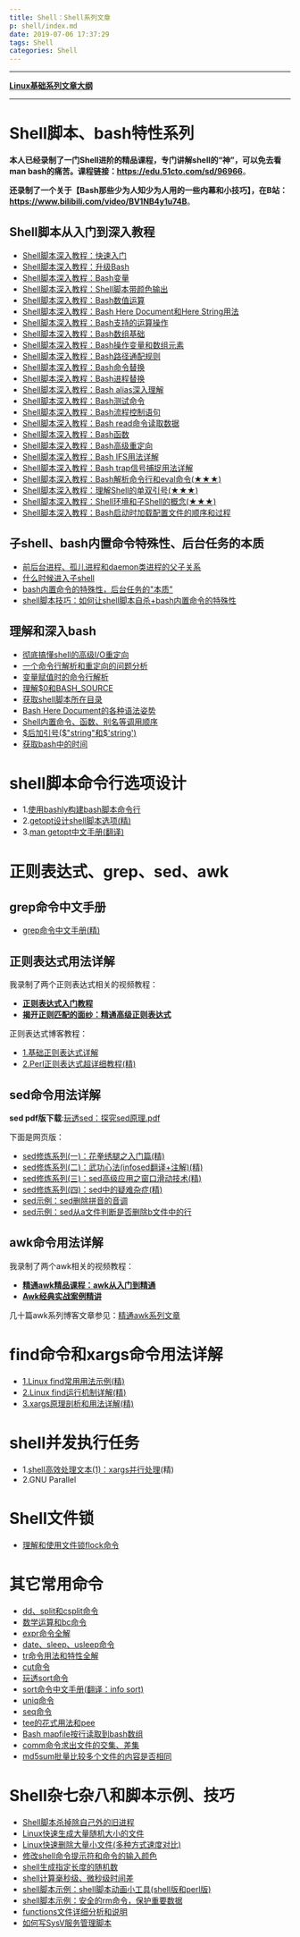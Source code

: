 ```yaml
---
title: Shell：Shell系列文章
p: shell/index.md
date: 2019-07-06 17:37:29
tags: Shell
categories: Shell
---
```


--------

**[Linux基础系列文章大纲](/linux/index)**

--------

<a name="blogshell"></a>

<a name="blogshell1"></a>

# Shell脚本、bash特性系列

**本人已经录制了一门Shell进阶的精品课程，专门讲解shell的“神”，可以免去看man bash的痛苦。课程链接：<https://edu.51cto.com/sd/96966>**。

**还录制了一个关于【Bash那些少为人知少为人用的一些内幕和小技巧】，在B站：<https://www.bilibili.com/video/BV1NB4y1u74B>**。

## Shell脚本从入门到深入教程

- [Shell脚本深入教程：快速入门](/shell/script_course/shell_tutorial)  
- [Shell脚本深入教程：升级Bash](/shell/script_course/bash_update)  
- [Shell脚本深入教程：Bash变量](/shell/script_course/shell_var)  
- [Shell脚本深入教程：Shell脚本带颜色输出](/shell/script_course/shell_color)  
- [Shell脚本深入教程：Bash数值运算](/shell/script_course/shell_number_cal)  
- [Shell脚本深入教程：Bash Here Document和Here String用法](/shell/script_course/shell_heredoc_herestr)  
- [Shell脚本深入教程：Bash支持的运算操作](/shell/script_course/shell_op)  
- [Shell脚本深入教程：Bash数组基础](/shell/script_course/shell_array)  
- [Shell脚本深入教程：Bash操作变量和数组元素](/shell/script_course/shell_op_var_arr)  
- [Shell脚本深入教程：Bash路径通配规则](/shell/script_course/shell_glob)  
- [Shell脚本深入教程：Bash命令替换](/shell/script_course/shell_cmd_substitution)  
- [Shell脚本深入教程：Bash进程替换](/shell/script_course/shell_process_substitution)  
- [Shell脚本深入教程：Bash alias深入理解](/shell/script_course/shell_alias)  
- [Shell脚本深入教程：Bash测试命令](/shell/script_course/shell_test)  
- [Shell脚本深入教程：Bash流程控制语句](/shell/script_course/shell_flow_control)  
- [Shell脚本深入教程：Bash read命令读取数据](/shell/script_course/shell_read)  
- [Shell脚本深入教程：Bash函数](/shell/script_course/shell_function)  
- [Shell脚本深入教程：Bash高级重定向](/shell/script_course/shell_redirection)  
- [Shell脚本深入教程：Bash IFS用法详解](/shell/script_course/shell_ifs)  
- [Shell脚本深入教程：Bash trap信号捕捉用法详解](/shell/script_course/shell_trap)  
- [Shell脚本深入教程：Bash解析命令行和eval命令(★★★)](/shell/script_course/shell_cmdline_parse_eval)  
- [Shell脚本深入教程：理解Shell的单双引号(★★★)](/shell/script_course/shell_quotes)  
- [Shell脚本深入教程：Shell环境和子Shell的概念(★★★)](/shell/script_course/shell_env)  
- [Shell脚本深入教程：Bash启动时加载配置文件的顺序和过程](/shell/script_course/bash_startup)  

## 子shell、bash内置命令特殊性、后台任务的本质

- [前后台进程、孤儿进程和daemon类进程的父子关系](/linux/process_relationship)  
- [什么时候进入子shell](/shell/script_course/shell_env)  
- [bash内置命令的特殊性，后台任务的"本质"](/shell/jobs_special)  
- [shell脚本技巧：如何让shell脚本自杀+bash内置命令的特殊性](/shell/kill_script_self)  

## 理解和深入bash

- [彻底搞懂shell的高级I/O重定向](/shell/fd_duplicate)  
- [一个命令行解析和重定向的问题分析](/shell/cmdline_parse_and_redirect)  
- [变量赋值时的命令行解析](/shell/cmdline_parse_for_assignment)  
- [理解$0和BASH_SOURCE](/shell/bash_source)  
- [获取shell脚本所在目录](/shell/get_script_dir)  
- [Bash Here Document的各种语法姿势](/shell/script_course/shell_heredoc_herestr)  
- [Shell内置命令、函数、别名等调用顺序](/shell/call_order)  
- [\$后加引号(\$"string"和\$'string')](/shell/script_course/shell_quotes#tag1)  
- [获取bash中的时间](/shell/bash_time)  

<a name="cmd_opts"></a>
# shell脚本命令行选项设计

- 1.[使用bashly构建bash脚本命令行](/shell/bashly)  
- 2.[getopt设计shell脚本选项(精)](/shell/getopt)  
- 3.[man getopt中文手册(翻译)](/shell/getopt_translate)  

# 正则表达式、grep、sed、awk

## grep命令中文手册

- [grep命令中文手册(精)](/shell/grep_translate)  

## 正则表达式用法详解

我录制了两个正则表达式相关的视频教程：  
- **[正则表达式入门教程](https://edu.51cto.com/sd/73e2f)**  
- **[揭开正则匹配的面纱：精通高级正则表达式](https://edu.51cto.com/sd/f77d7)**

正则表达式博客教程：  
- [1.基础正则表达式详解](/shell/regex_basic)  
- [2.Perl正则表达式超详细教程(精)](/perl/perl_re)  

<a name="sed+awk"></a>

<a name="sed"></a>

## sed命令用法详解

**sed pdf版下载**:[玩透sed：探究sed原理.pdf](/files/sed_inner.pdf)

下面是网页版：  

- [sed修炼系列(一)：花拳绣腿之入门篇(精)](/shell/sed1)  
- [sed修炼系列(二)：武功心法(infosed翻译+注解)(精)](/shell/sed2)  
- [sed修炼系列(三)：sed高级应用之窗口滑动技术(精)](/shell/sed3)  
- [sed修炼系列(四)：sed中的疑难杂症(精)](/shell/sed4)  
- [sed示例：sed删除拼音的音调](/shell/sed_use1)  
- [sed示例：sed从a文件判断是否删除b文件中的行](/shell/sed_use2)  

<a name="awk"></a>

## awk命令用法详解

我录制了两个awk相关的视频教程：  
- **[精通awk精品课程：awk从入门到精通](https://edu.51cto.com/sd/1d5c7)**
- **[Awk经典实战案例精讲](https://edu.51cto.com/sd/0dd13)**

几十篇awk系列博客文章参见：[精通awk系列文章](/shell/awk/index)  

# find命令和xargs命令用法详解

- [1.Linux find常用用法示例(精)](/shell/find_usage)  
- [2.Linux find运行机制详解(精)](/shell/find_intermediate)  
- [3.xargs原理剖析和用法详解(精)](/shell/xargs)  

<a name="blogparallel"></a>
# shell并发执行任务

- 1.[shell高效处理文本(1)：xargs并行处理](/shell/xargs_parallel)(精)  
- 2.GNU Parallel  

# Shell文件锁

- [理解和使用文件锁flock命令](/shell/flock)

# 其它常用命令

- [dd、split和csplit命令](/shell/dd_split_csplit)  
- [数学运算和bc命令](/shell/cal_bc)  
- [expr命令全解](/shell/expr)  
- [date、sleep、usleep命令](/shell/data_sleep_usleep)  
- [tr命令用法和特性全解](/shell/tr)  
- [cut命令](/shell/cut)  
- [玩透sort命令](/shell/sort)  
- [sort命令中文手册(翻译：info sort)](/shell/sort_trans)  
- [uniq命令](/shell/uniq)  
- [seq命令](/shell/seq)  
- [tee的花式用法和pee](/shell/tee_pee)  
- [Bash mapfile按行读取到bash数组](/shell/mapfile)  
- [comm命令求出文件的交集、差集](/shell/comm)
- [md5sum批量比较多个文件的内容是否相同](/shell/check_diff_files)  

<a name="shellothers"></a>

# Shell杂七杂八和脚本示例、技巧

- [Shell脚本杀掉除自己外的旧进程](/shell/kill_old_process)  
- [Linux快速生成大量随机大小的文件](/shell/many_small_files)  
- [Linux快速删除大量小文件(多种方式速度对比)](/shell/rm_many_smallfiles)  
- [修改shell命令提示符和命令的输入颜色](/shell/cmd_color)  
- [shell生成指定长度的随机数](/linux/gen_random)  
- [shell计算毫秒级、微秒级时间差](/shell/time_diff)  
- [shell脚本示例：shell脚本动画小工具(shell版和perl版)](/shell/shell_perl_gif)  
- [shell脚本示例：安全的rm命令，保护重要数据](/shell/rm_is_safe)  
- [functions文件详细分析和说明](/shell/functions)  
- [如何写SysV服务管理脚本](/shell/sysv_script)  


